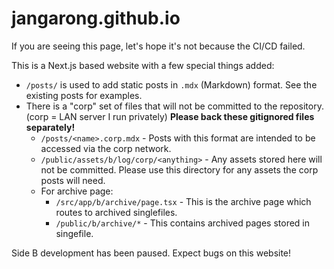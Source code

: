 # jangarong.github.io

If you are seeing this page, let's hope it's not because the CI/CD failed.

This is a Next.js based website with a few special things added:

* `/posts/` is used to add static posts in `.mdx` (Markdown) format. See the existing posts for examples.
* There is a "corp" set of files that will not be committed to the repository. (corp = LAN server I run privately) **Please back these gitignored files separately!**
    * `/posts/<name>.corp.mdx` - Posts with this format are intended to be accessed via the corp network.
    * `/public/assets/b/log/corp/<anything>` - Any assets stored here will not be committed. Please use this directory for any assets the corp posts will need.
    * For archive page:
        * `/src/app/b/archive/page.tsx` - This is the archive page which routes to archived singlefiles.
        * `/public/b/archive/*` - This contains archived pages stored in singefile.

Side B development has been paused. Expect bugs on this website!
